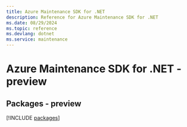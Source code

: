```yaml
---
title: Azure Maintenance SDK for .NET
description: Reference for Azure Maintenance SDK for .NET
ms.date: 08/29/2024
ms.topic: reference
ms.devlang: dotnet
ms.service: maintenance
---
```

# Azure Maintenance SDK for .NET - preview
## Packages - preview
[!INCLUDE [packages](maintenance-index.md)]